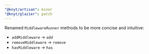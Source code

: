 ```yaml
---
"@knyt/artisan": minor
"@knyt/glazier": patch
---
```


Renamed `MiddlewareRunner` methods to be more concise and intuitive:
- `addMiddleware` -> `add`
- `removeMiddleware` -> `remove`
- `hasMiddleware` -> `has`
